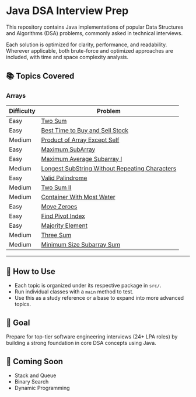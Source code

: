 # Java DSA Interview Prep

This repository contains Java implementations of popular Data Structures and Algorithms (DSA) problems, commonly asked in technical interviews.

Each solution is optimized for clarity, performance, and readability. Wherever applicable, both brute-force and optimized approaches are included, with time and space complexity analysis.

## 📚 Topics Covered

### Arrays
| Difficulty | Problem                                                                                                                                      |
|------------|----------------------------------------------------------------------------------------------------------------------------------------------|
| Easy       | [ Two Sum](https://leetcode.com/problems/two-sum/)                                                                                           |
| Easy       | [ Best Time to Buy and Sell Stock](https://leetcode.com/problems/best-time-to-buy-and-sell-stock/)                                           |
| Medium     | [ Product of Array Except Self](https://leetcode.com/problems/product-of-array-except-self/)                                                 |
| Easy       | [ Maximum SubArray](https://leetcode.com/problems/maximum-subarray/description/)                                                             |
| Easy       | [ Maximum Average Subarray I](https://leetcode.com/problems/maximum-average-subarray-i/description/)                                         |
| Medium     | [ Longest SubString Without Repeating Characters](https://leetcode.com/problems/longest-substring-without-repeating-characters/description/) |
| Easy       | [ Valid Palindrome](https://leetcode.com/problems/valid-palindrome/)                                                                         |
| Medium     | [ Two Sum II ](https://leetcode.com/problems/two-sum-ii-input-array-is-sorted/description/)                                                  |
| Medium     | [Container With Most Water](https://leetcode.com/problems/container-with-most-water/description/)                                            |
| Easy       | [Move Zeroes](https://leetcode.com/problems/move-zeroes/description/)                                                                        |
| Easy       | [Find Pivot Index](https://leetcode.com/problems/find-pivot-index/description/)                                                              |
| Easy       | [Majority Element](https://leetcode.com/problems/majority-element/description/)                                                              |
| Medium     | [Three Sum](https://leetcode.com/problems/3sum/description/)                                                                                 |
| Medium     | [Minimum Size Subarray Sum](https://leetcode.com/problems/minimum-size-subarray-sum/description/)                                                                                                                |


---

## 🧠 How to Use
- Each topic is organized under its respective package in `src/`.
- Run individual classes with a `main` method to test.
- Use this as a study reference or a base to expand into more advanced topics.

## 🚀 Goal
Prepare for top-tier software engineering interviews (24+ LPA roles) by building a strong foundation in core DSA concepts using Java.

## 📌 Coming Soon
- Stack and Queue
- Binary Search
- Dynamic Programming
